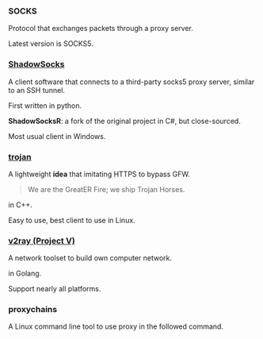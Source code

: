 ### SOCKS

Protocol that exchanges packets through a proxy server.

Latest version is SOCKS5.



### [ShadowSocks](https://github.com/shadowsocks/shadowsocks)

A client software that connects to a third-party socks5 proxy server, similar to an SSH tunnel.

First written in python.

**ShadowSocksR**: a fork of the original project in C#, but close-sourced.

Most usual client in Windows.



### [trojan](https://github.com/trojan-gfw)

A lightweight **idea** that imitating HTTPS to bypass GFW.

> We are the GreatER Fire; we ship Trojan Horses.

in C++.

Easy to use, best client to use in Linux.





### [v2ray (Project V) ](https://github.com/v2ray/v2ray-core)

A network toolset to build own computer network.

in Golang.

Support nearly all platforms.



### proxychains

A Linux command line tool to use proxy in the followed command.



